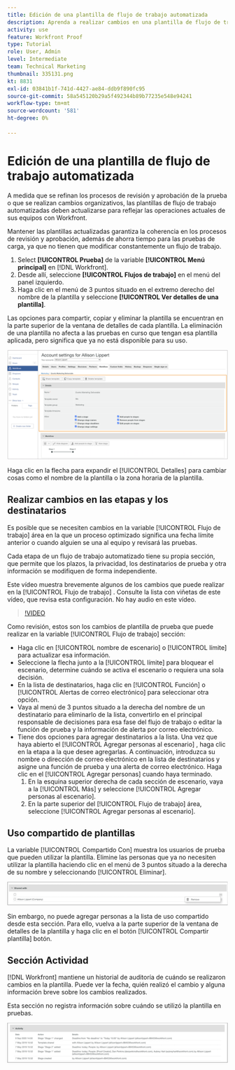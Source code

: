 ```yaml
---
title: Edición de una plantilla de flujo de trabajo automatizada
description: Aprenda a realizar cambios en una plantilla de flujo de trabajo de pruebas automatizadas existente en [!DNL  Workfront].
activity: use
feature: Workfront Proof
type: Tutorial
role: User, Admin
level: Intermediate
team: Technical Marketing
thumbnail: 335131.png
kt: 8831
exl-id: 03841b1f-741d-4427-ae84-ddb9f890fc95
source-git-commit: 58a545120b29a5f492344b89b77235e548e94241
workflow-type: tm+mt
source-wordcount: '581'
ht-degree: 0%

---
```


# Edición de una plantilla de flujo de trabajo automatizada

A medida que se refinan los procesos de revisión y aprobación de la prueba o que se realizan cambios organizativos, las plantillas de flujo de trabajo automatizadas deben actualizarse para reflejar las operaciones actuales de sus equipos con Workfront.

Mantener las plantillas actualizadas garantiza la coherencia en los procesos de revisión y aprobación, además de ahorra tiempo para las pruebas de carga, ya que no tienen que modificar constantemente un flujo de trabajo.

1. Select **[!UICONTROL Prueba]** de la variable **[!UICONTROL Menú principal]** en [!DNL Workfront].
1. Desde allí, seleccione **[!UICONTROL Flujos de trabajo]** en el menú del panel izquierdo.
1. Haga clic en el menú de 3 puntos situado en el extremo derecho del nombre de la plantilla y seleccione **[!UICONTROL Ver detalles de una plantilla]**.

Las opciones para compartir, copiar y eliminar la plantilla se encuentran en la parte superior de la ventana de detalles de cada plantilla. La eliminación de una plantilla no afecta a las pruebas en curso que tengan esa plantilla aplicada, pero significa que ya no está disponible para su uso.

![Ventana de detalles de plantilla](assets/proof-system-setup-edit-templates-details-area.png)

<!--
Lean More URLs
-->

Haga clic en la flecha para expandir el [!UICONTROL Detalles] para cambiar cosas como el nombre de la plantilla o la zona horaria de la plantilla.

## Realizar cambios en las etapas y los destinatarios

Es posible que se necesiten cambios en la variable [!UICONTROL Flujo de trabajo] área en la que un proceso optimizado significa una fecha límite anterior o cuando alguien se una al equipo y revisará las pruebas.

Cada etapa de un flujo de trabajo automatizado tiene su propia sección, que permite que los plazos, la privacidad, los destinatarios de prueba y otra información se modifiquen de forma independiente.

Este vídeo muestra brevemente algunos de los cambios que puede realizar en la [!UICONTROL Flujo de trabajo] . Consulte la lista con viñetas de este vídeo, que revisa esta configuración. No hay audio en este vídeo.

>[!VIDEO](https://video.tv.adobe.com/v/335131/?quality=12)

Como revisión, estos son los cambios de plantilla de prueba que puede realizar en la variable [!UICONTROL Flujo de trabajo] sección:

* Haga clic en [!UICONTROL nombre de escenario] o [!UICONTROL límite] para actualizar esa información.
* Seleccione la flecha junto a la [!UICONTROL límite] para bloquear el escenario, determine cuándo se activa el escenario o requiera una sola decisión.
* En la lista de destinatarios, haga clic en [!UICONTROL Función] o [!UICONTROL Alertas de correo electrónico] para seleccionar otra opción.
* Vaya al menú de 3 puntos situado a la derecha del nombre de un destinatario para eliminarlo de la lista, convertirlo en el principal responsable de decisiones para esa fase del flujo de trabajo o editar la función de prueba y la información de alerta por correo electrónico.
* Tiene dos opciones para agregar destinatarios a la lista. Una vez que haya abierto el [!UICONTROL Agregar personas al escenario] , haga clic en la etapa a la que desee agregarlas. A continuación, introduzca su nombre o dirección de correo electrónico en la lista de destinatarios y asigne una función de prueba y una alerta de correo electrónico. Haga clic en el [!UICONTROL Agregar personas] cuando haya terminado.
   1. En la esquina superior derecha de cada sección de escenario, vaya a la [!UICONTROL Más] y seleccione [!UICONTROL Agregar personas al escenario].
   1. En la parte superior del [!UICONTROL Flujo de trabajo] área, seleccione [!UICONTROL Agregar personas al escenario].

## Uso compartido de plantillas

La variable [!UICONTROL Compartido Con] muestra los usuarios de prueba que pueden utilizar la plantilla. Elimine las personas que ya no necesiten utilizar la plantilla haciendo clic en el menú de 3 puntos situado a la derecha de su nombre y seleccionando [!UICONTROL Eliminar].

![[!UICONTROL Compartido Con] list](assets/proof-system-setups-edit-template-shared-with.png)

Sin embargo, no puede agregar personas a la lista de uso compartido desde esta sección. Para ello, vuelva a la parte superior de la ventana de detalles de la plantilla y haga clic en el botón [!UICONTROL Compartir plantilla] botón.

## Sección Actividad

[!DNL Workfront] mantiene un historial de auditoría de cuándo se realizaron cambios en la plantilla. Puede ver la fecha, quién realizó el cambio y alguna información breve sobre los cambios realizados.

Esta sección no registra información sobre cuándo se utilizó la plantilla en pruebas.

![Lista de actividades de prueba](assets/proof-system-setups-edit-template-activity.png)
